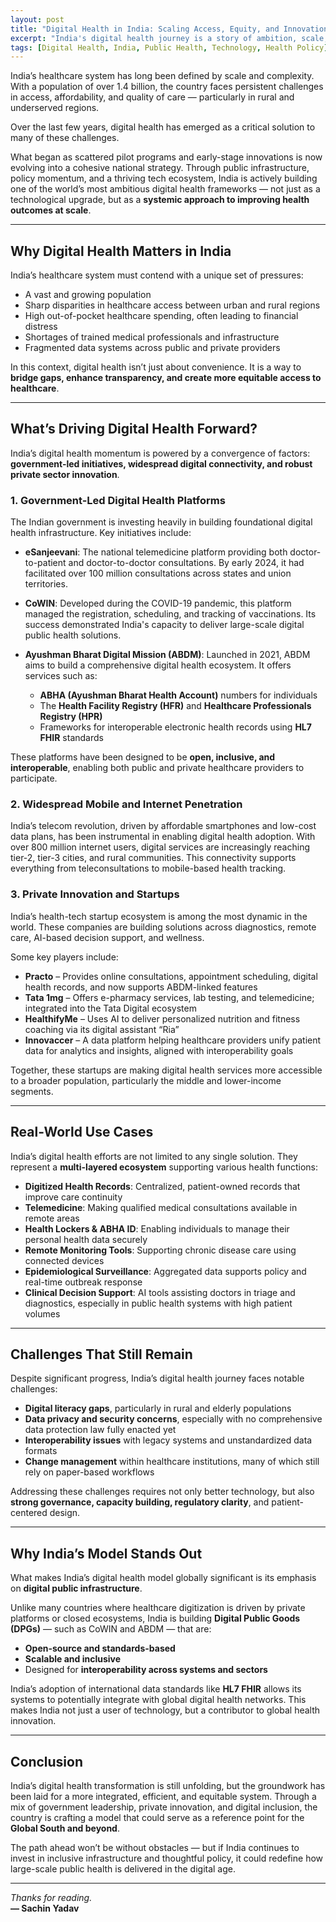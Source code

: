 ```yaml
---
layout: post
title: "Digital Health in India: Scaling Access, Equity, and Innovation"
excerpt: "India's digital health journey is a story of ambition, scale, and systemic transformation. From national registries to telemedicine platforms, the country is steadily building a digital health infrastructure for over a billion people."
tags: [Digital Health, India, Public Health, Technology, Health Policy]
---
```


India’s healthcare system has long been defined by scale and complexity. With a population of over 1.4 billion, the country faces persistent challenges in access, affordability, and quality of care — particularly in rural and underserved regions.

Over the last few years, digital health has emerged as a critical solution to many of these challenges.

What began as scattered pilot programs and early-stage innovations is now evolving into a cohesive national strategy. Through public infrastructure, policy momentum, and a thriving tech ecosystem, India is actively building one of the world’s most ambitious digital health frameworks — not just as a technological upgrade, but as a **systemic approach to improving health outcomes at scale**.

---

## Why Digital Health Matters in India

India’s healthcare system must contend with a unique set of pressures:

- A vast and growing population  
- Sharp disparities in healthcare access between urban and rural regions  
- High out-of-pocket healthcare spending, often leading to financial distress  
- Shortages of trained medical professionals and infrastructure  
- Fragmented data systems across public and private providers  

In this context, digital health isn’t just about convenience. It is a way to **bridge gaps, enhance transparency, and create more equitable access to healthcare**.

---

## What’s Driving Digital Health Forward?

India’s digital health momentum is powered by a convergence of factors: **government-led initiatives, widespread digital connectivity, and robust private sector innovation**.

### 1. Government-Led Digital Health Platforms

The Indian government is investing heavily in building foundational digital health infrastructure. Key initiatives include:

- **eSanjeevani**: The national telemedicine platform providing both doctor-to-patient and doctor-to-doctor consultations. By early 2024, it had facilitated over 100 million consultations across states and union territories.

- **CoWIN**: Developed during the COVID-19 pandemic, this platform managed the registration, scheduling, and tracking of vaccinations. Its success demonstrated India's capacity to deliver large-scale digital public health solutions.

- **Ayushman Bharat Digital Mission (ABDM)**: Launched in 2021, ABDM aims to build a comprehensive digital health ecosystem. It offers services such as:
  - **ABHA (Ayushman Bharat Health Account)** numbers for individuals  
  - The **Health Facility Registry (HFR)** and **Healthcare Professionals Registry (HPR)**  
  - Frameworks for interoperable electronic health records using **HL7 FHIR** standards

These platforms have been designed to be **open, inclusive, and interoperable**, enabling both public and private healthcare providers to participate.

### 2. Widespread Mobile and Internet Penetration

India’s telecom revolution, driven by affordable smartphones and low-cost data plans, has been instrumental in enabling digital health adoption. With over 800 million internet users, digital services are increasingly reaching tier-2, tier-3 cities, and rural communities. This connectivity supports everything from teleconsultations to mobile-based health tracking.

### 3. Private Innovation and Startups

India’s health-tech startup ecosystem is among the most dynamic in the world. These companies are building solutions across diagnostics, remote care, AI-based decision support, and wellness.

Some key players include:

- **Practo** – Provides online consultations, appointment scheduling, digital health records, and now supports ABDM-linked features  
- **Tata 1mg** – Offers e-pharmacy services, lab testing, and telemedicine; integrated into the Tata Digital ecosystem  
- **HealthifyMe** – Uses AI to deliver personalized nutrition and fitness coaching via its digital assistant “Ria”  
- **Innovaccer** – A data platform helping healthcare providers unify patient data for analytics and insights, aligned with interoperability goals

Together, these startups are making digital health services more accessible to a broader population, particularly the middle and lower-income segments.

---

## Real-World Use Cases

India’s digital health efforts are not limited to any single solution. They represent a **multi-layered ecosystem** supporting various health functions:

- **Digitized Health Records**: Centralized, patient-owned records that improve care continuity  
- **Telemedicine**: Making qualified medical consultations available in remote areas  
- **Health Lockers & ABHA ID**: Enabling individuals to manage their personal health data securely  
- **Remote Monitoring Tools**: Supporting chronic disease care using connected devices  
- **Epidemiological Surveillance**: Aggregated data supports policy and real-time outbreak response  
- **Clinical Decision Support**: AI tools assisting doctors in triage and diagnostics, especially in public health systems with high patient volumes

---

## Challenges That Still Remain

Despite significant progress, India’s digital health journey faces notable challenges:

- **Digital literacy gaps**, particularly in rural and elderly populations  
- **Data privacy and security concerns**, especially with no comprehensive data protection law fully enacted yet  
- **Interoperability issues** with legacy systems and unstandardized data formats  
- **Change management** within healthcare institutions, many of which still rely on paper-based workflows

Addressing these challenges requires not only better technology, but also **strong governance, capacity building, regulatory clarity**, and patient-centered design.

---

## Why India’s Model Stands Out

What makes India’s digital health model globally significant is its emphasis on **digital public infrastructure**.

Unlike many countries where healthcare digitization is driven by private platforms or closed ecosystems, India is building **Digital Public Goods (DPGs)** — such as CoWIN and ABDM — that are:

- **Open-source and standards-based**  
- **Scalable and inclusive**  
- Designed for **interoperability across systems and sectors**

India’s adoption of international data standards like **HL7 FHIR** allows its systems to potentially integrate with global digital health networks. This makes India not just a user of technology, but a contributor to global health innovation.

---

## Conclusion

India’s digital health transformation is still unfolding, but the groundwork has been laid for a more integrated, efficient, and equitable system. Through a mix of government leadership, private innovation, and digital inclusion, the country is crafting a model that could serve as a reference point for the **Global South and beyond**.

The path ahead won’t be without obstacles — but if India continues to invest in inclusive infrastructure and thoughtful policy, it could redefine how large-scale public health is delivered in the digital age.

---

*Thanks for reading.*  
**— Sachin Yadav**
